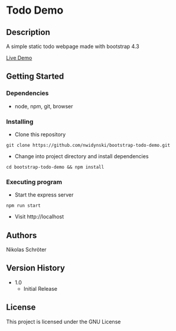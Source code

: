 # Todo Demo

## Description

A simple static todo webpage made with bootstrap 4.3

[Live Demo](https://bootstrap-todo-demo.netlify.app/)

## Getting Started

### Dependencies

* node, npm, git, browser

### Installing

* Clone this repository
```
git clone https://github.com/nwidynski/bootstrap-todo-demo.git
```
* Change into project directory and install dependencies
```
cd bootstrap-todo-demo && npm install
```

### Executing program

* Start the express server
```
npm run start
```
* Visit http://localhost

## Authors

Nikolas Schröter

## Version History

* 1.0
    * Initial Release

## License

This project is  licensed under the GNU License
